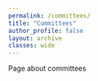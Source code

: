 ```yaml
---
permalink: /committees/
title: "Committees"
author_profile: false
layout: archive
classes: wide
---
```


Page about committees


